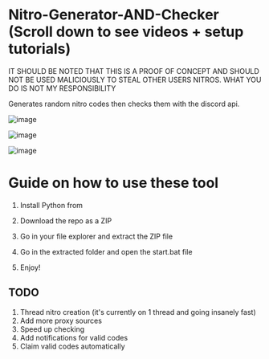 # Nitro-Generator-AND-Checker (Scroll down to see videos + setup tutorials)
 
IT SHOULD BE NOTED THAT THIS IS A PROOF OF CONCEPT AND SHOULD NOT BE USED MALICIOUSLY TO STEAL OTHER USERS NITROS. WHAT YOU DO IS NOT MY RESPONSIBILITY 

Generates random nitro codes then checks them with the discord api.
 
![image](https://user-images.githubusercontent.com/116505654/197413858-d895a5e0-927b-4224-842a-aaf9ab30e6d4.png)
 
![image](https://user-images.githubusercontent.com/116505654/197413887-9cb1522f-59f6-4976-a964-c0c8cf534d65.png)  

![image](https://user-images.githubusercontent.com/116505654/197413911-88b85b22-701b-4115-a49e-58a0fcd802d5.png)

# Guide on how to use these tool 
 
1. Install Python from 
   
2. Download the repo as a ZIP
 
3. Go in your file explorer and extract the ZIP file 

4. Go in the extracted folder and open the start.bat file

5. Enjoy!   


 
## TODO
1. Thread nitro creation (it's currently on 1 thread and going insanely fast)  
2. Add more proxy sources
3. Speed up checking 
4. Add notifications for valid codes 
5. Claim valid codes automatically 